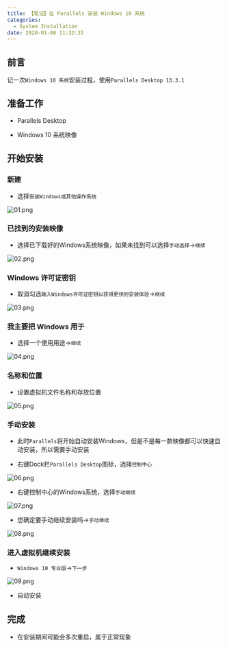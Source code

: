 ```yaml
---
title: 【笔记】在 Parallels 安装 Windows 10 系统
categories:
  - System Installation
date: 2020-01-08 11:32:33
---
```


## 前言

记一次`Windows 10 系统`安装过程，使用`Parallels Desktop 13.3.1`

<!-- more -->

## 准备工作

- Parallels Desktop

- Windows 10 系统映像

## 开始安装

### 新建

- 选择`安装Windows或其他操作系统`

![01.png](/images/20200108113233/01.png)

### 已找到的安装映像

- 选择已下载好的Windows系统映像，如果未找到可以选择`手动选择`->`继续`

![02.png](/images/20200108113233/02.png)

### Windows 许可证密钥

- 取消勾选`输入Windows许可证密钥以获得更快的安装体验`->`继续`

![03.png](/images/20200108113233/03.png)

### 我主要把 Windows 用于

- 选择一个使用用途->`继续`

![04.png](/images/20200108113233/04.png)

### 名称和位置

- 设置虚拟机文件名称和存放位置

![05.png](/images/20200108113233/05.png)

### 手动安装

- 此时`Parallels`将开始自动安装Windows，但是不是每一款映像都可以快速自动安装，所以需要手动安装

- 右键Dock栏`Parallels Desktop`图标，选择`控制中心`

![06.png](/images/20200108113233/06.png)

- 右键控制中心的Windows系统，选择`手动继续`

![07.png](/images/20200108113233/07.png)

- 您确定要手动继续安装吗->`手动继续`

![08.png](/images/20200108113233/08.png)

### 进入虚拟机继续安装

- `Windows 10 专业版`->`下一步`

![09.png](/images/20200108113233/09.png)

- 自动安装

## 完成

- 在安装期间可能会多次重启，属于正常现象

